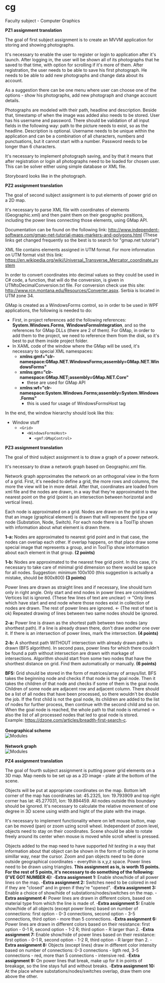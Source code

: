 # cg
Faculty subject - Computer Graphics

**PZ1 assignment translation**

The goal of first subject assignment is to create an MVVM application for storing and showing photographs.

It's necessary to enable the user to register or login to application after it's launch. After logging in, the user will be shown all of its photographs that he saved to that time, with option for scrolling if it's more of them. After registration, the user needs to be able to save his first photograph. He needs to be able to add new photographs and change data about its account.

As a suggestion there can be one menu where user can choose one of the options - show his photographs, add new photograph and change account details.

Photographs are modeled with their path, headline and description. Beside that, timestamp of when the image was added also needs to be stored. User has his username and password. There should be validation of all input fields in the following way: path to the picture needs to exist, so as the headline. Description is optional. Username needs to be unique within the application and can be a combination of all characters, numbers and punctuations, but it cannot start with a number. Password needs to be longer than 6 characters.

It's necessary to implement photograph saving, and by that it means that after registration or login all photographs need to be loaded for chosen user. This can be solver either using simple database or XML file.

Storyboard looks like in the photograph.

**PZ2 assignment translation**

The goal of second subject assignment is to put elements of power grid on a 2D map.

It's necessary to parse XML file with coordinates of elements (Geographic.xml) and then paint them on their geographic positions, including the power lines connecting those elements, using GMap API.

Documentation can be found on the following link: http://www.independent-software.com/gmap-net-tutorial-maps-markers-and-polygons.html
(These links get changed frequently so the best is to search for "gmap.net tutorial")

XML file contains elements assigned in UTM format. For more information on UTM format visit this link:
https://en.wikipedia.org/wiki/Universal_Transverse_Mercator_coordinate_system

In order to convert coordinates into decimal values so they could be used in C# code, a function, that will do the conversion, is given in UTMtoDecimalConversion.txt file.
For conversion check use this site: http://www.rcn.montana.edu/Resources/Converter.aspx.
Serbia is located in UTM zone 34.

GMap is created as a WindowsForms control, so in order to be used in WPF applications, the following is needed to do:
- First, in project references add the following references: **System.Windows.Forms**, **WindowsFormsIntegration**, and so the references for GMap DLLs (there are 2 of them). For GMap, in order to add them to the project, we need to reference them from the disk, so it's best to put them inside project folder.
- In XAML code of the window where the GMap will be used, it's necessary to special XML namespaces:
  - **xmlns:gmf="clr-namespace:GMap.NET.WindowsForms;assembly=GMap.NET.WindowsForms"**
  - **xmlns:gm="clr-namespace:GMap.NET;assembly=GMap.NET.Core"**
    - these are used for GMap API
  - **xmlns:wf="clr-namespace:System.Windows.Forms;assembly=System.Windows.Forms"**
    - this is used for usage of WindowsFormsHost tag

In the end, the window hierarchy should look like this:
  - Window stuff
     - `<Grid>`
        - `<WindowsFormsHost>`
           - `<gmf:GMapControl>`
           
**PZ3 assignment translation**

The goal of third subject assignment is to draw a graph of a power network.

It's necessary to draw a network graph based on Geographic.xml file.

Network graph approximates the network on an orthogonal view in the form of a grid. First, it's needed to define a grid, the more rows and columns, the more the view will be in more detail. After that, coordinates are loaded from xml file and the nodes are drawn, in a way that they're approximated to the nearest point on the grid (point is an intersection between horizontal and vertical lines).

Each node is approximated on a grid. Nodes are drawn on the grid in a way that an image (graphical element) is drawn that will represent the type of node (Substation, Node, Switch). For each node there is a ToolTip shown with information about what element is drawn there.

**1-a:** Nodes are approximated to nearest grid point and in that case, the nodes can overlap each other. If overlap happens, on that place draw some special image that represents a group, and in ToolTip show information about each element in that group. **(2 points)**

**1-b:** Nodes are approximated to the nearest free grid point. In this case, it's necessary to take care of minimal grid dimension so there would be space for all nodes. Suggestion: minimum 100x100 (this suggestion is actually a mistake, should be 800x800) **(3 points)**

Power lines are drawn as straight lines and if necessary, line should turn only in right angle. Only start and end nodes in power lines are considered. Vertices list is ignored. (These few lines of text are unclear) -> "Only lines which have start and end node where those nodes exist in collection of nodes are drawn. The rest of power lines are ignored. <- (The rest of text is ok) Repeated drawing of lines between two same nodes should be ignored.

**2-a:** Power line is drawn as the shortest path between two nodes (any shorthest path). If a line is already drawn there, don't draw another one over it. If there is an intersection of power lines, mark the intersection. **(4 points)**

**2-b:** A shorthest path WITHOUT intersection with already drawn paths is drawn (BFS algorithm). In second pass, power lines for which there couldn't be found a path without intersection are drawn with markage of intersections. Algorithm should start from some two nodes that have the shorthest distance on grid. Find them automatically or manually. **(6 points)**

**BFS:** Grid should be stored in the form of matrices/array of arrays/list. BFS takes the beginning node and checks if that node is the goal node. Then it takes the children of that node and checks if some of them is the goal node. Children of some node are adjacent row and adjacent column. There should be a list of all nodes that have been processed, so there wouldn't be double the job. If the first child is not the goal node, its children are added to the list of nodes for further process, then continue with the second child and so on. When the goal node is reached, the whole path to that node is returned -> also the list of all processed nodes that led to goal node is stored.
<br/>
Example: https://dzone.com/articles/breadth-first-search-c.
<br/>
<br/>
**Geographical scheme**
<br/>
![Modules](https://i.imgur.com/txZSwMj.png)
<br/>
<br/>
**Network graph**
<br/>
![Modules](https://i.imgur.com/92elubT.png)

**PZ4 assignment translation**

The goal of fourth subject assignment is putting power grid elements on a 3D map. Map needs to be set up as a 2D image - plate at the bottom of the scene.

Objects will be put at appropriate coordinates on the map. Bottom left corner of the map has coordinates lat: 45.2325, lon: 19.793909 and top right corner has lat: 45.277031, lon: 19.894459. All nodes outside this boundary should be ignored. It's necessary to calculate the relative movement of one degree in 3D scene using width and hight of the plate with the image.

It's necessary to implement functionality where on left mouse button, map can be moved (pan) or zoom uzing scroll wheel. Independent of zoom level, objects need to stay on their coordinates. Scene should be able to rotate freely around its center when mouse is moved while scroll wheel is pressed.

Objects added to the map need to have supported *hit testing* in a way that information about that object can be shown in the form of tooltip or in some simillar way, near the cursor. Zoom and pan objects need to be done outside geographical coordinates - everythin is x,y,z space. Power lines need to be drawn using triangles. **This assignment as is, is worth 15 points. For the rest of 5 points, it's necessary to do something of the following: (I'VE GOT NUMBER 4):**
    -**Extra assignment 1:** Enable show/hide of all power lines on the map.
    -**Extra assignment 2:** Switches need to be colored in red if they are "closed" and in green if they're "opened".
    -**Extra assignment 3:** Enable a choice of show/hide of substations/nodes/switches on the map.
    -**Extra assignment 4:** Power lines are drawn in different colors, based on material type from which the line is made of.
    -**Extra assignment 5:** Enable show/hide of all objects (except power lines) based on number of connections: first option - 0-3 connections, second option - 3-5 connections, third option - more than 5 connections.
    -**Extra assignment 6:** Power lines are drawn in different colors based on their resistance: first option - 0-1 R, second option - 1-2 R; third option - R larger than 2.
    -**Extra assignment 7:** Enable show/hide of power lines based on their resistance: first option - 0-1 R, second option - 1-2 R,
    third option - R larger than 2.
    -**Extra assignment 8:** Objects (except lines) draw in different color intensity based on number of connections: 0-3 connections - ligth red, 3-5 connections - red, more than 5 connections - intensive red.
    -**Extra assignment 9:** On power lines that break, make up for it in points of breakage, so the line stays full and without breaks.
    -**Extra assignment 10:** At the place where substations/nodes/switches overlap, draw them one above the other.
